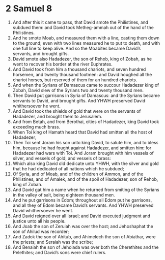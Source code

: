 ﻿# 2 Samuel  8
1. And after this it came to pass, that David smote the Philistines, and subdued them: and David took Metheg-ammah out of the hand of the Philistines. 
2. And he smote Moab, and measured them with a line, casting them down to the ground; even with two lines measured he to put to death, and with one full line to keep alive. And so the Moabites became David’s servants, and brought gifts. 
3.  David smote also Hadadezer, the son of Rehob, king of Zobah, as he went to recover his border at the river Euphrates. 
4. And David took from him a thousand chariots, and seven hundred horsemen, and twenty thousand footmen: and David houghed all the chariot horses, but reserved of them for an hundred chariots. 
5. And when the Syrians of Damascus came to succour Hadadezer king of Zobah, David slew of the Syrians two and twenty thousand men. 
6. Then David put garrisons in Syria of Damascus: and the Syrians became servants to David, and brought gifts. And YHWH preserved David whithersoever he went. 
7. And David took the shields of gold that were on the servants of Hadadezer, and brought them to Jerusalem. 
8. And from Betah, and from Berothai, cities of Hadadezer, king David took exceeding much brass. 
9.  When Toi king of Hamath heard that David had smitten all the host of Hadadezer, 
10. Then Toi sent Joram his son unto king David, to salute him, and to bless him, because he had fought against Hadadezer, and smitten him: for Hadadezer had wars with Toi. And Joram brought with him vessels of silver, and vessels of gold, and vessels of brass: 
11. Which also king David did dedicate unto YHWH, with the silver and gold that he had dedicated of all nations which he subdued; 
12. Of Syria, and of Moab, and of the children of Ammon, and of the Philistines, and of Amalek, and of the spoil of Hadadezer, son of Rehob, king of Zobah. 
13. And David gat him a name when he returned from smiting of the Syrians in the valley of salt, being eighteen thousand men. 
14.  And he put garrisons in Edom; throughout all Edom put he garrisons, and all they of Edom became David’s servants. And YHWH preserved David whithersoever he went. 
15. And David reigned over all Israel; and David executed judgment and justice unto all his people. 
16. And Joab the son of Zeruiah was over the host; and Jehoshaphat the son of Ahilud was recorder; 
17. And Zadok the son of Ahitub, and Ahimelech the son of Abiathar, were the priests; and Seraiah was the scribe; 
18. And Benaiah the son of Jehoiada was over both the Cherethites and the Pelethites; and David’s sons were chief rulers. 
